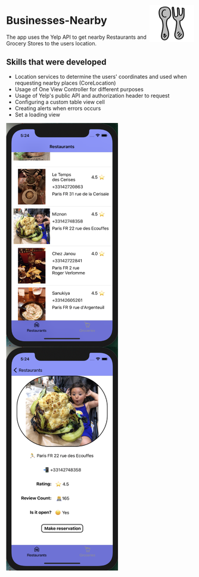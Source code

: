 <img src="https://github.com/elina-mns/Businesses-Nearby/blob/main/Businesses%20Nearby/Assets.xcassets/AppIcon.appiconset/120.png"
width=120, height=100
align="right"/>
# Businesses-Nearby

The app uses the Yelp API to get nearby Restaurants and Grocery Stores to the users location.


## Skills that were developed

* Location services to determine the users' coordinates and used when requesting nearby places (CoreLocation)
* Usage of One View Controller for different purposes
* Usage of Yelp's public API and authorization header to request
* Configuring a custom table view cell
* Creating alerts when errors occurs
* Set a loading view 


<img src="https://github.com/elina-mns/Businesses-Nearby/blob/main/Businesses%20Nearby/Assets.xcassets/images%20for%20readMe/1.png"
width=300, height=600,
align="left"/>

<img src="https://github.com/elina-mns/Businesses-Nearby/blob/main/Businesses%20Nearby/Assets.xcassets/images%20for%20readMe/2.png"
width=300, height=600,
align="center"/>
